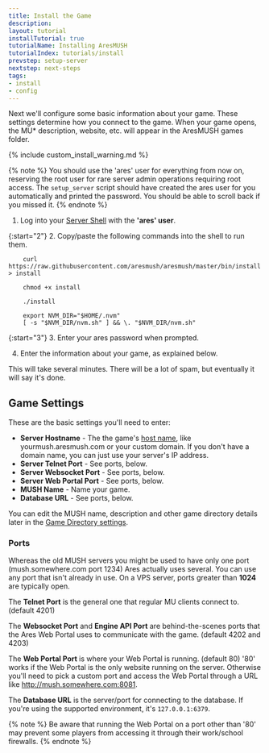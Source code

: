```yaml
---
title: Install the Game
description: 
layout: tutorial
installTutorial: true
tutorialName: Installing AresMUSH
tutorialIndex: tutorials/install
prevstep: setup-server
nextstep: next-steps
tags:
- install
- config
---
```


Next we'll configure some basic information about your game.  These settings determine how you connect to the game.  When your game opens, the MU* description, website, etc. will appear in the AresMUSH games folder.

{% include custom_install_warning.md %}

{% note %} 
You should use the 'ares' user for everything from now on, reserving the root user for rare server admin operations requiring root access.  The `setup_server` script should have created the ares user for you automatically and printed the password.  You should be able to scroll back if you missed it.
{% endnote %}


1. Log into your [Server Shell](/tutorials/install/server-shell.html) with the **'ares' user**.

{:start="2"}
2. Copy/paste the following commands into the shell to run them.

        curl https://raw.githubusercontent.com/aresmush/aresmush/master/bin/install > install
        
        chmod +x install
        
        ./install
        
        export NVM_DIR="$HOME/.nvm"
        [ -s "$NVM_DIR/nvm.sh" ] && \. "$NVM_DIR/nvm.sh" 

{:start="3"}
3.  Enter your ares password when prompted.

4.  Enter the information about your game, as explained below.

This will take several minutes.  There will be a lot of spam, but eventually it will say it's done.

## Game Settings

These are the basic settings you'll need to enter:

* **Server Hostname** - The the game's [host name](/tutorials/install/getting-a-hostname.html), like yourmush.aresmush.com or your custom domain.  If you don't have a domain name, you can just use your server's IP address.
* **Server Telnet Port** - See ports, below.
* **Server Websocket Port** - See ports, below.
* **Server Web Portal Port** - See ports, below.
* **MUSH Name** - Name your game.
* **Database URL** - See ports, below.

You can edit the MUSH name, description and other game directory details later in the [Game Directory settings](/tutorials/config/game.html).

### Ports

Whereas the old MUSH servers you might be used to have only one port (mush.somewhere.com port 1234) Ares actually uses several.  You can use any port that isn't already in use.  On a VPS server, ports greater than **1024** are typically open.

The **Telnet Port** is the general one that regular MU clients connect to.  (default 4201)

The **Websocket Port** and **Engine API Port** are behind-the-scenes ports that the Ares Web Portal uses to communicate with the game. (default 4202 and 4203)

The **Web Portal Port** is where your Web Portal is running. (default 80)  '80' works if the Web Portal is the only website running on the server.  Otherwise you'll need to pick a custom port and access the Web Portal through a URL like http://mush.somewhere.com:8081.

The **Database URL** is the server/port for connecting to the database.  If you're using the supported environment, it's `127.0.0.1:6379`.

{% note %} 
 Be aware that running the Web Portal on a port other than '80' may prevent some players from accessing it through their work/school firewalls.
{% endnote %}